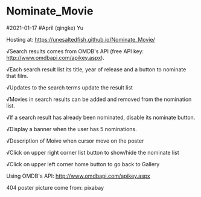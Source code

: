 # Nominate_Movie
#2021-01-17
#April (qingke) Yu

Hosting at: https://unesaltedfish.github.io/Nominate_Movie/


√Search results comes from OMDB's API (free API key: http://www.omdbapi.com/apikey.aspx).

√Each search result list its title, year of release and a button to nominate that film.

√Updates to the search terms update the result list

√Movies in search results can be added and removed from the nomination list.

√If a search result has already been nominated, disable its nominate button.

√Display a banner when the user has 5 nominations.

√Description of Moive when cursor move on the poster

√Click on upper right corner list button to show/hide the nominate list

√Click on upper left corner home button to go back to Gallery




Using OMDB's API: http://www.omdbapi.com/apikey.aspx

404 poster picture come from: pixabay
